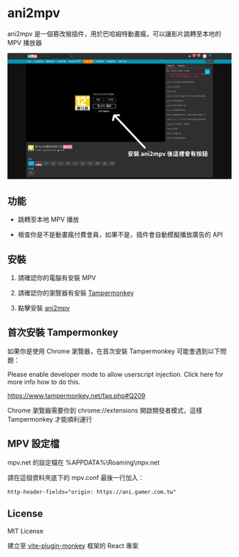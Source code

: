 # ani2mpv

ani2mpv 是一個篡改猴插件，用於巴哈姆特動畫瘋，可以讓影片跳轉至本地的 MPV 播放器

![](https://github.com/Yooootsuba/ani2mpv/blob/main/src/assets/%E4%BB%98%E8%B2%BB%E6%9C%83%E5%93%A1.png)

## 功能

- 跳轉至本地 MPV 播放

- 檢查你是不是動畫瘋付費會員，如果不是，插件會自動模擬播放廣告的 API

## 安裝

1. 請確認你的電腦有安裝 MPV

2. 請確認你的瀏覽器有安裝 [Tampermonkey](https://www.tampermonkey.net/)

3. 點擊安裝 [ani2mpv](https://greasyfork.org/zh-TW/scripts/514856-ani2mpv)

## 首次安裝 Tampermonkey

如果你是使用 Chrome 瀏覽器，在首次安裝 Tampermonkey 可能會遇到以下問題：

Please enable developer mode to allow userscript injection. Click here for more info how to do this.

https://www.tampermonkey.net/faq.php#Q209

Chrome 瀏覽器需要你到 chrome://extensions 開啟開發者模式，這樣 Tampermonkey 才能順利運行

## MPV 設定檔

mpv.net 的設定檔在 %APPDATA%\Roaming\mpv.net

請在這個資料夾底下的 mpv.conf 最後一行加入：

```
http-header-fields="origin: https://ani.gamer.com.tw"
```



## License

MIT License

建立至 [vite-plugin-monkey](https://github.com/lisonge/vite-plugin-monkey) 框架的 React 專案

